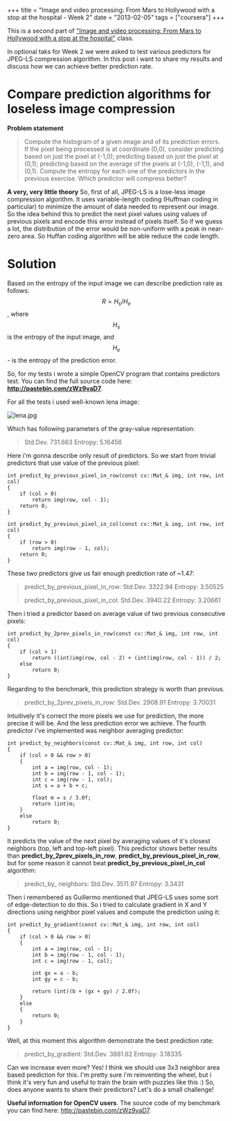 +++
title =  "Image and video processing: From Mars to Hollywood with a stop at the hospital - Week 2"
date = "2013-02-05"
tags =  ["coursera"]
+++

This is a second part of ["Image and video processing: From Mars to Hollywood with a stop at the hospital"][1] class.

In optional taks for Week 2 we were asked to test various predictors for JPEG-LS compression algorithm. In this post i want to share my results and discuss how we can achieve better prediction rate.
<!--more-->

# Compare prediction algorithms for loseless image compression

**Problem statement**

> Compute the histogram of a given image and of its prediction errors. If the pixel being processed is at coordinate (0,0), consider predicting based on just the pixel at (-1,0); predicting based on just the pixel at (0,1); predicting based on the average of the pixels at (-1,0), (-1,1), and (0,1). Compute the entropy for each one of the predictors in the previous exercise. Which predictor will compress better? 

**A very, very little theory** So, first of all, JPEG-LS is a lose-less image compression algorithm. It uses variable-length coding (Huffman coding in particular) to minimize the amount of data needed to represent our image. So the idea behind this to predict the next pixel values using values of previous pixels and encode this error instead of pixels itself. So if we guess a lot, the distribution of the error would be non-uniform with a peak in near-zero area. So Huffan coding algorithm will be able reduce the code length.

# Solution

Based on the entropy of the input image we can describe prediction rate as follows: $$R=H_s / H_e$$, where $$H_s$$ is the entropy of the input image, and $$H_e$$ - is the entropy of the prediction error.

So, for my tests i wrote a simple OpenCV program that contains predictors test. You can find the full source code here: **<http://pastebin.com/zWz9vaD7>**.

For all the tests i used well-known lena image:

![lena.jpg][2]

Which has following parameters of the gray-value representation:

> Std.Dev. 731.663 Entropy: 5.16456

Here i'm gonna describe only result of predictors. So we start from trivial predictors that use value of the previous pixel:
    
    
    int predict_by_previous_pixel_in_row(const cv::Mat_& img, int row, int col)
    {
        if (col > 0)
            return img(row, col - 1);
        return 0;
    }
    
    int predict_by_previous_pixel_in_col(const cv::Mat_& img, int row, int col)
    {
        if (row > 0)
            return img(row - 1, col);
        return 0;
    }
    

These two predictors give us fair enough prediction rate of ~1.47:

> predict_by_previous_pixel_in_row: Std.Dev. 3322.94 Entropy: 3.50525
> 
> predict_by_previous_pixel_in_col: Std.Dev. 3940.22 Entropy: 3.20661

Then i tried a predictor based on average value of two previous consecutive pixels:
    
    
    int predict_by_2prev_pixels_in_row(const cv::Mat_& img, int row, int col)
    {
        if (col > 1)
            return ((int)img(row, col - 2) + (int)img(row, col - 1)) / 2;
        else
            return 0;
    }
    

Regarding to the benchmark, this prediction strategy is worth than previous.

> predict_by_2prev_pixels_in_row: Std.Dev. 2908.91 Entropy: 3.70031

Intuitively it's correct the more pixels we use for prediction, the more precise it will be. And the less prediction error we achieve. The fourth predictor i've implemented was neighbor averaging predictor:
    
    
    int predict_by_neighbors(const cv::Mat_& img, int row, int col)
    {
        if (col > 0 && row > 0)
        {
            int a = img(row, col - 1);
            int b = img(row - 1, col - 1);
            int c = img(row - 1, col);
            int s = a + b + c;
            
            float m = s / 3.0f;
            return (int)m;
        }
        else
            return 0;
    }
    

It predicts the value of the next pixel by averaging values of it's closest neighbors (top, left and top-left pixel). This predictor shows better results than **predict_by_2prev_pixels_in_row**, **predict_by_previous_pixel_in_row**, but for some reason it cannot beat **predict_by_previous_pixel_in_col** algorithm:

> predict_by_ neighbors: Std.Dev. 3511.97 Entropy: 3.3431

Then i remembered as Guillermo mentioned that JPEG-LS uses some sort of edge-detection to do this. So i tried to calculate gradient in X and Y directions using neighbor pixel values and compute the prediction using it:
    
    
    int predict_by_gradient(const cv::Mat_& img, int row, int col)
    {
        if (col > 0 && row > 0)
        {
            int a = img(row, col - 1);
            int b = img(row - 1, col - 1);
            int c = img(row - 1, col);
                    
            int gx = a - b;
            int gy = c - b;
    
            return (int)(b + (gx + gy) / 2.0f);
        }
        else
        {
            return 0;
        }
    }
    

Well, at this moment this algorithm demonstrate the best prediction rate:

> predict_by_gradient: Std.Dev. 3881.62 Entropy: 3.18335

Can we increase even more? Yes! I think we should use 3x3 neighbor area based prediction for this. I'm pretty sure i'm reinventing the wheel, but i think it's very fun and useful to train the brain with puzzles like this :) So, does anyone wants to share their predictors? Let's do a small challenge!

**Useful information for OpenCV users**. The source code of my benchmark you can find here: <http://pastebin.com/zWz9vaD7>.

   [1]: https://www.coursera.org/course/images
   [2]: lena.jpg
